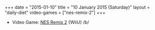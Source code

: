+++
date = "2015-01-10"
title = "10 January 2015 (Saturday)"
layout = "daily-diet"
video-games = ["nes-remix-2"]
+++

<ul>
<li class="entry Video Game">Video Game: <a href="/video-games/nes-remix-2">NES Remix 2</a> {WiiU} /b/</li>
</ul>